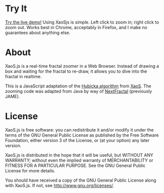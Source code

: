 # Try It

[Try the live demo!](http://xaos-project.github.io/XaoSjs/) Using XaoSjs is simple. Left click to zoom in; right click to zoom out.  Works best in Chrome, acceptably in Firefox, and I make no guarantees about anything else.

# About

XaoS.js is a real-time fractal zoomer in a Web Browser.  Instead of drawing a box and waiting for the fractal
to re-draw, it allows you to dive into the fractal in realtime.

This is a JavaScript adaptation of the
[Hubicka algorithm](https://github.com/xaos-project/XaoS/wiki/Developer's-Guide#algorithms)
from [XaoS](http://xaos.sf.net). The zooming code was adapted from Java by way of
[NextFractal](https://nextbreakpoint.com/nextfractal.html) (previously JAME).

# License

XaoS.js is free software: you can redistribute it and/or modify
it under the terms of the GNU General Public License as published by
the Free Software Foundation, either version 3 of the License, or
(at your option) any later version.

XaoS.js is distributed in the hope that it will be useful,
but WITHOUT ANY WARRANTY; without even the implied warranty of
MERCHANTABILITY or FITNESS FOR A PARTICULAR PURPOSE.  See the
GNU General Public License for more details.

You should have received a copy of the GNU General Public License
along with XaoS.js.  If not, see <http://www.gnu.org/licenses/>.
